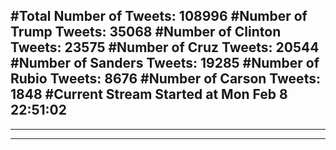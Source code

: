 #Total Number of Tweets: 108996 
#Number of Trump Tweets: 35068
#Number of Clinton Tweets: 23575
#Number of Cruz Tweets: 20544
#Number of Sanders Tweets: 19285
#Number of Rubio Tweets: 8676
#Number of Carson Tweets: 1848
#Current Stream Started at Mon Feb  8 22:51:02
---
---
---
